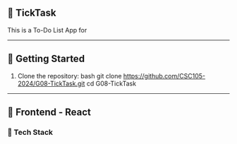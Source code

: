 ## :pushpin: TickTask

This is a To-Do List App for 

---

## :rocket: Getting Started
1. Clone the repository: bash git clone https://github.com/CSC105-2024/G08-TickTask.git cd G08-TickTask

---

## :hammer: Frontend - React
### :wrench: Tech Stack
